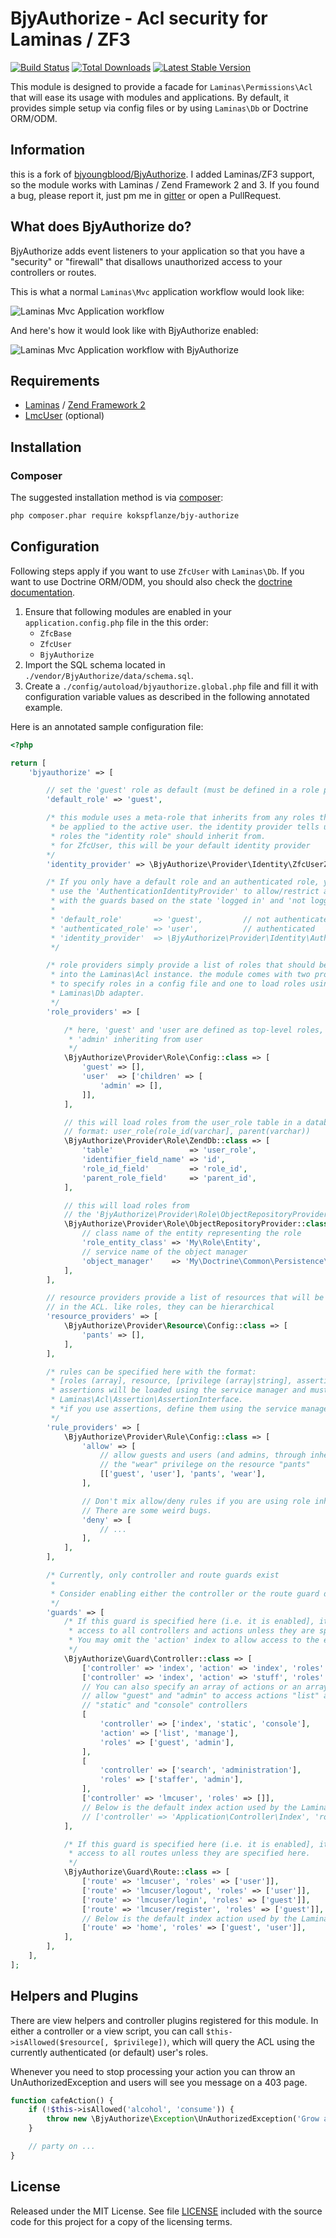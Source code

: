 # BjyAuthorize - Acl security for Laminas / ZF3

[![Build Status](https://travis-ci.com/kokspflanze/BjyAuthorize.png?branch=master)](https://travis-ci.com/kokspflanze/BjyAuthorize)
[![Total Downloads](https://poser.pugx.org/kokspflanze/bjy-authorize/downloads.png)](https://packagist.org/packages/kokspflanze/bjy-authorize)
[![Latest Stable Version](https://poser.pugx.org/kokspflanze/bjy-authorize/v/stable.png)](https://packagist.org/packages/kokspflanze/bjy-authorize)


This module is designed to provide a facade for `Laminas\Permissions\Acl` that will
ease its usage with modules and applications. By default, it provides simple
setup via config files or by using `Laminas\Db` or Doctrine ORM/ODM.

## Information

this is a fork of [bjyoungblood/BjyAuthorize](https://github.com/bjyoungblood/BjyAuthorize).
I added Laminas/ZF3 support, so the module works with Laminas / Zend Framework 2 and 3.
If you found a bug, please report it, just pm me in [gitter](https://gitter.im/kokspflanze) or open a PullRequest.

## What does BjyAuthorize do?

BjyAuthorize adds event listeners to your application so that you have a "security" or "firewall" that disallows
unauthorized access to your controllers or routes.

This is what a normal `Laminas\Mvc` application workflow would look like:

![Laminas Mvc Application workflow](http://yuml.me/diagram/plain;/activity/%28start%29-%3E%28route%29%2C%20%28route%29-%3E%28get%20controller%29%2C%20%28get%20controller%29-%3E%28dispatch%29%2C%20%28dispatch%29-%3E%28end%29)

And here's how it would look like with BjyAuthorize enabled:

![Laminas Mvc Application workflow with BjyAuthorize](http://yuml.me/diagram/plain;/activity/%28start%29-%3E%28route%29%2C%20%28route%29-%3E%3Ca%3E-no%20route%20guard%3E%28get%20controller%29%2C%20%3Ca%3E-%3E%28route%20guard%29%2C%20%28route%20guard%29-%3E%3Cb%3E-authorized%3E%28get%20controller%29%2C%20%3Cb%3Eunauthorized-%3E%28error%29%2C%20%28get%20controller%29-%3E%3Cc%3E-no%20controller%20guard%3E%28dispatch%29%2C%20%3Cc%3E-%3E%28controller%20guard%29%2C%20%28controller%20guard%29-%3E%3Cd%3E-authorized%3E%28dispatch%29%2C%20%3Cd%3Eunauthorized-%3E%28error%29%2C%20%28error%29-%3E%28end%29%2C%20%28dispatch%29-%3E%28end%29)

## Requirements

 * [Laminas](https://getlaminas.org/) / [Zend Framework 2](https://github.com/zendframework/zf2)
 * [LmcUser](https://github.com/LM-Commons/LmcUser) (optional)

## Installation

### Composer

The suggested installation method is via [composer](http://getcomposer.org/):

```sh
php composer.phar require kokspflanze/bjy-authorize
```

## Configuration

Following steps apply if you want to use `ZfcUser` with `Laminas\Db`. If you want to use Doctrine ORM/ODM, you should
also check the [doctrine documentation](https://github.com/bjyoungblood/BjyAuthorize/blob/master/docs/doctrine.md).

 1. Ensure that following modules are enabled in your `application.config.php` file in the this order:
     * `ZfcBase`
     * `ZfcUser`
     * `BjyAuthorize`
 3. Import the SQL schema located in `./vendor/BjyAuthorize/data/schema.sql`.
 4. Create a `./config/autoload/bjyauthorize.global.php` file and fill it with
    configuration variable values as described in the following annotated example.

Here is an annotated sample configuration file: 

```php
<?php

return [
    'bjyauthorize' => [

        // set the 'guest' role as default (must be defined in a role provider)
        'default_role' => 'guest',

        /* this module uses a meta-role that inherits from any roles that should
         * be applied to the active user. the identity provider tells us which
         * roles the "identity role" should inherit from.
         * for ZfcUser, this will be your default identity provider
        */
        'identity_provider' => \BjyAuthorize\Provider\Identity\ZfcUserZendDb::class,

        /* If you only have a default role and an authenticated role, you can
         * use the 'AuthenticationIdentityProvider' to allow/restrict access
         * with the guards based on the state 'logged in' and 'not logged in'.
         *
         * 'default_role'       => 'guest',         // not authenticated
         * 'authenticated_role' => 'user',          // authenticated
         * 'identity_provider'  => \BjyAuthorize\Provider\Identity\AuthenticationIdentityProvider::class,
         */

        /* role providers simply provide a list of roles that should be inserted
         * into the Laminas\Acl instance. the module comes with two providers, one
         * to specify roles in a config file and one to load roles using a
         * Laminas\Db adapter.
         */
        'role_providers' => [

            /* here, 'guest' and 'user are defined as top-level roles, with
             * 'admin' inheriting from user
             */
            \BjyAuthorize\Provider\Role\Config::class => [
                'guest' => [],
                'user'  => ['children' => [
                    'admin' => [],
                ]],
            ],

            // this will load roles from the user_role table in a database
            // format: user_role(role_id(varchar], parent(varchar))
            \BjyAuthorize\Provider\Role\ZendDb::class => [
                'table'                 => 'user_role',
                'identifier_field_name' => 'id',
                'role_id_field'         => 'role_id',
                'parent_role_field'     => 'parent_id',
            ],

            // this will load roles from
            // the 'BjyAuthorize\Provider\Role\ObjectRepositoryProvider' service
            \BjyAuthorize\Provider\Role\ObjectRepositoryProvider::class => [
                // class name of the entity representing the role
                'role_entity_class' => 'My\Role\Entity',
                // service name of the object manager
                'object_manager'    => 'My\Doctrine\Common\Persistence\ObjectManager',
            ],
        ],

        // resource providers provide a list of resources that will be tracked
        // in the ACL. like roles, they can be hierarchical
        'resource_providers' => [
            \BjyAuthorize\Provider\Resource\Config::class => [
                'pants' => [],
            ],
        ],

        /* rules can be specified here with the format:
         * [roles (array], resource, [privilege (array|string], assertion])
         * assertions will be loaded using the service manager and must implement
         * Laminas\Acl\Assertion\AssertionInterface.
         * *if you use assertions, define them using the service manager!*
         */
        'rule_providers' => [
            \BjyAuthorize\Provider\Rule\Config::class => [
                'allow' => [
                    // allow guests and users (and admins, through inheritance)
                    // the "wear" privilege on the resource "pants"
                    [['guest', 'user'], 'pants', 'wear'],
                ],

                // Don't mix allow/deny rules if you are using role inheritance.
                // There are some weird bugs.
                'deny' => [
                    // ...
                ],
            ],
        ],

        /* Currently, only controller and route guards exist
         *
         * Consider enabling either the controller or the route guard depending on your needs.
         */
        'guards' => [
            /* If this guard is specified here (i.e. it is enabled], it will block
             * access to all controllers and actions unless they are specified here.
             * You may omit the 'action' index to allow access to the entire controller
             */
            \BjyAuthorize\Guard\Controller::class => [
                ['controller' => 'index', 'action' => 'index', 'roles' => ['guest','user']],
                ['controller' => 'index', 'action' => 'stuff', 'roles' => ['user']],
                // You can also specify an array of actions or an array of controllers (or both)
                // allow "guest" and "admin" to access actions "list" and "manage" on these "index",
                // "static" and "console" controllers
                [
                    'controller' => ['index', 'static', 'console'],
                    'action' => ['list', 'manage'],
                    'roles' => ['guest', 'admin'],
                ],
                [
                    'controller' => ['search', 'administration'],
                    'roles' => ['staffer', 'admin'],
                ],
                ['controller' => 'lmcuser', 'roles' => []],
                // Below is the default index action used by the LaminasSkeletonApplication
                // ['controller' => 'Application\Controller\Index', 'roles' => ['guest', 'user']],
            ],

            /* If this guard is specified here (i.e. it is enabled], it will block
             * access to all routes unless they are specified here.
             */
            \BjyAuthorize\Guard\Route::class => [
                ['route' => 'lmcuser', 'roles' => ['user']],
                ['route' => 'lmcuser/logout', 'roles' => ['user']],
                ['route' => 'lmcuser/login', 'roles' => ['guest']],
                ['route' => 'lmcuser/register', 'roles' => ['guest']],
                // Below is the default index action used by the LaminasSkeletonApplication
                ['route' => 'home', 'roles' => ['guest', 'user']],
            ],
        ],
    ],
];
```

## Helpers and Plugins

There are view helpers and controller plugins registered for this module.
In either a controller or a view script, you can call
```$this->isAllowed($resource[, $privilege])```, which will query the ACL
using the currently authenticated (or default) user's roles.

Whenever you need to stop processing your action you can throw an UnAuthorizedException and users will see you message on a 403 page.

```php
function cafeAction() {
    if (!$this->isAllowed('alcohol', 'consume')) {
        throw new \BjyAuthorize\Exception\UnAuthorizedException('Grow a beard first!');
    }

    // party on ...
}
```

## License
Released under the MIT License. See file [LICENSE](https://github.com/bjyoungblood/BjyAuthorize/blob/master/LICENSE)
included with the source code for this project for a copy of the licensing terms.
